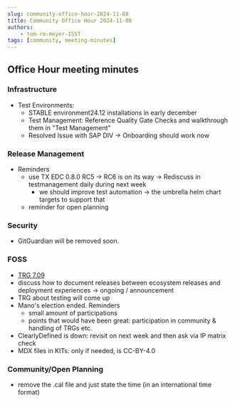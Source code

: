 ```yaml
---
slug: community-office-hour-2024-11-08
title: Community Office Hour 2024-11-08
authors:
    - tom-rm-meyer-ISST
tags: [community, meeting-minutes]
---
```


## Office Hour meeting minutes

### Infrastructure

- Test Environments:
  - STABLE environment24.12 installations in early december
  - Test Management: Reference Quality Gate Checks and walkthrough them in "Test Management"
  - Resolved Issue with SAP DIV -> Onboarding should work now

### Release Management

- Reminders
  - use TX EDC 0.8.0 RC5 -> RC6 is on its way -> Rediscuss in testmanagement daily during next week
    - we should improve test automation -> the umbrella helm chart targets to support that
  - reminder for open planning

### Security

- GitGuardian will be removed soon.

### FOSS

- [TRG 7.09](https://github.com/eclipse-tractusx/eclipse-tractusx.github.io/pull/1045)
- discuss how to document releases between ecosystem releases and deployment experiences -> ongoing / announcement
- TRG about testing will come up
- Mano's election ended. Reminders
  - small amount of participations
  - points that would have been great: participation in community & handling of TRGs etc.
- ClearlyDefined is down: revisit on next week and then ask via IP matrix check
- MDX files in KITs: only if needed, is CC-BY-4.0

### Community/Open Planning

- remove the .cal file and just state the time (in an international time format)
